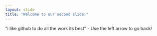 ```yaml
---
layout: slide
title: "Welcome to our second slide!"
---
```

"i like github to do all the work its best" -
Use the left arrow to go back!
